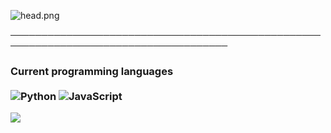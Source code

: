 ![head.png](https://cdn.discordapp.com/attachments/803251584913506383/803577645400064020/13-05-33-original.gif)

─────────────────────────────────────────────────────────────────────────────────────

</p>

### Current programming languages <br/> <br/> ![Python](https://img.shields.io/badge/-Python-0077B5?style=flat&logoColor=white&logo=python) ![JavaScript](https://camo.githubusercontent.com/4fdfb0cf06c96ca8a5ab446e39e0518bb0ad5380a284c2e7bb9e3d23c34f9626/68747470733a2f2f696d672e736869656c64732e696f2f62616467652f2d4a6176617363726970742d4646454530303f7374796c653d666c61742d737175617265266c6f676f3d6a617661736372697074266c6f676f436f6c6f723d626c61636b)

<p align="center">


<img align="left" src="https://github-readme-stats.anuraghazra1.vercel.app/api/top-langs/?username=Lunatic01cs&layout=compact&theme=material-palenight">
